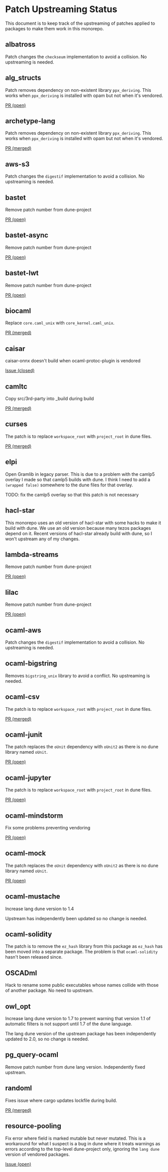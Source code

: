 # Patch Upstreaming Status

This document is to keep track of the upstreaming of patches applied to packages
to make them work in this monorepo.

## albatross

Patch changes the `checkseum` implementation to avoid a collision. No upstreaming is needed.

## alg_structs

Patch removes dependency on non-existent library `ppx_deriving`. This works when
`ppx_deriving` is installed with opam but not when it's vendored.

[PR (open)](https://github.com/shonfeder/alg_structs/pull/8)

## archetype-lang

Patch removes dependency on non-existent library `ppx_deriving`. This works when
`ppx_deriving` is installed with opam but not when it's vendored.

[PR (merged)](https://github.com/completium/archetype-lang/pull/336)

## aws-s3

Patch changes the `digestif` implementation to avoid a collision. No upstreaming is needed.

## bastet

Remove patch number from dune-project

[PR (open)](https://github.com/Risto-Stevcev/bastet/pull/38)

## bastet-async

Remove patch number from dune-project

[PR (open)](https://github.com/Risto-Stevcev/bastet-async/pull/1)

## bastet-lwt

Remove patch number from dune-project

[PR (open)](https://github.com/Risto-Stevcev/bastet-lwt/pull/1)

## biocaml

Replace `core.caml_unix` with `core_kernel.caml_unix`.

[PR (merged)](https://github.com/biocaml/biocaml/pull/182)

## caisar

caisar-onnx doesn't build when ocaml-protoc-plugin is vendored

[Issue (closed)](https://git.frama-c.com/pub/caisar/-/issues/1)

## camltc

Copy src/3rd-party into _build during build

[PR (merged)](https://github.com/toolslive/camltc/pull/50)

## curses

The patch is to replace `workspace_root` with `project_root` in dune files.

[PR (merged)](https://github.com/mbacarella/curses/pull/10)

## elpi

Open Gramlib in legacy parser. This is due to a problem with the camlp5 overlay
I made so that camlp5 builds with dune. I think I need to add a `(wrapped
false)` somewhere to the dune files for that overlay.

TODO: fix the camlp5 overlay so that this patch is not necessary

## hacl-star

This monorepo uses an old version of hacl-star with some hacks to make it build
with dune. We use an old version because many tezos packages depend on it.
Recent versions of hacl-star already build with dune, so I won't upstream any of
my changes.

## lambda-streams

Remove patch number from dune-project

[PR (open)](https://github.com/Risto-Stevcev/lambda-streams/pull/2)

## lilac

Remove patch number from dune-project

[PR (open)](https://github.com/shnewto/lilac/pull/1)

## ocaml-aws

Patch changes the `digestif` implementation to avoid a collision. No upstreaming is needed.

## ocaml-bigstring

Removes `bigstring_unix` library to avoid a conflict. No upstreaming is needed.

## ocaml-csv

The patch is to replace `workspace_root` with `project_root` in dune files.

[PR (merged)](https://github.com/Chris00/ocaml-csv/pull/39)

## ocaml-junit

The patch replaces the `oUnit` dependency with `oUnit2` as there is no dune
library named `oUnit`.

[PR (open)](https://github.com/Khady/ocaml-junit/pull/4)

## ocaml-jupyter

The patch is to replace `workspace_root` with `project_root` in dune files.

[PR (open)](https://github.com/akabe/ocaml-jupyter/pull/198)

## ocaml-mindstorm

Fix some problems preventing vendoring

[PR (open)](https://github.com/Chris00/ocaml-mindstorm/pull/4)

## ocaml-mock

The patch replaces the `oUnit` dependency with `oUnit2` as there is no dune
library named `oUnit`.

[PR (open)](https://github.com/cryptosense/ocaml-mock/pull/6)

## ocaml-mustache

Increase lang dune version to 1.4

Upstream has independently been updated so no change is needed.

## ocaml-solidity

The patch is to remove the `ez_hash` library from this package as `ez_hash` has
been moved into a separate package. The problem is that `ocaml-solidity` hasn't
been released since.

## OSCADml

Hack to rename some public executables whose names collide with those of another
package. No need to upstream.

## owl_opt

Increase lang dune version to 1.7 to prevent warning that version 1.1 of
automatic filters is not support until 1.7 of the  dune language.

The lang dune version of the upstream package has been independently updated to
2.0, so no change is needed.

## pg_query-ocaml

Remove patch number from dune lang version. Independently fixed upstream.

## randoml

Fixes issue where cargo updates lockfile during build.

[PR (merged)](https://github.com/mimoo/randoml/pull/4)

## resource-pooling

Fix error where field is marked mutable but never mutated. This is a workaround
for what I suspect is a bug in dune where it treats warnings as errors according
to the top-level dune-project only, ignoring the `lang dune` version of
vendored packages.

[Issue (open)](https://github.com/ocaml/dune/issues/7034)
